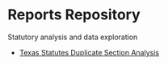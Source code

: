 # Reports Repository
Statutory analysis and data exploration

* [Texas Statutes Duplicate Section Analysis](https://github.com/public-law/Reports/blob/master/texas-duplicated-section-report.md)
